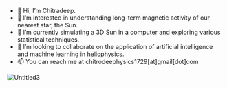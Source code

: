 - 👋 Hi, I’m Chitradeep.
- 👀 I’m interested in understanding long-term magnetic activity of our nearest star, the Sun.
- 🌱 I’m currently simulating a 3D Sun in a computer and exploring various statistical techniques.
- 💞️ I’m looking to collaborate on the application of artificial intelligence and machine learning in heliophysics.
- 📫 You can reach me at chitrodeephysics1729[at]gmail[dot]com

<!---
deephysics1729/deephysics1729 is a ✨ special ✨ repository because its `README.md` (this file) appears on your GitHub profile.
You can click the Preview link to take a look at your changes.
--->
![Untitled3](https://github.com/deephysics1729/deephysics1729/assets/139892421/47731567-ef65-4286-9945-19966962bdae)
